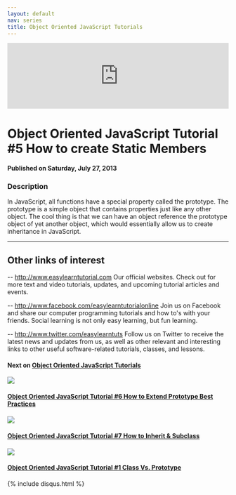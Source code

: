 ```yaml
---
layout: default
nav: series
title: Object Oriented JavaScript Tutorials
---
```


<div class="container">
    <div class="row mt grid">
        <div class="mt"></div>
        <div class="row" style="margin-bottom: 20px;">
            <div class="col-sm-push-1 col-sm-10 col-md-push-2 col-md-8">
                <div class="video-container">
                    <iframe width="100%" src="https://www.youtube.com/embed/39eQoitV-Js" frameborder="0" allowfullscreen></iframe>
                </div>
            </div>
            <div class="clearfix"></div>
            <div class="col-md-8">
                <h1>Object Oriented JavaScript Tutorial #5 How to create Static Members</h1>
                <h4>Published on Saturday, July 27, 2013</h4>
                <h3>Description</h3>
                <p>In JavaScript, all functions have a special property called the prototype. The prototype is a simple object that contains properties just like any other object. The cool thing is that we can have an object reference the prototype object of yet another object, which would essentially allow us to create inheritance in JavaScript.

--------------------------------
Other links of interest
--------------------------------

-- http://www.easylearntutorial.com Our official websites. Check out for more text and video tutorials, updates, and upcoming tutorial articles and events.

-- http://www.facebook.com/easylearntutorialonline Join us on Facebook and share our computer programming tutorials and how to's with your friends. Social learning is not only easy learning, but fun learning.

-- http://www.twitter.com/easylearntuts Follow us on Twitter to receive the latest news and updates from us, as well as other relevant and interesting links to other useful software-related tutorials, classes, and lessons.</p>
            </div>
            <div class="col-md-4">
                <h4>Next on <a href="/series/object-oriented-javascript-tutorials">Object Oriented JavaScript Tutorials</a></h4><div class="row" style="margin-bottom: 20px">
            <div class="col-md-6">
                <a href="/series/object-oriented-javascript-tutorials/object-oriented-javascript-tutorial-6-how-to-extend-prototype-best-practices">
                    <img src="/img/blank.gif" data-echo="https://i.ytimg.com/vi/QsTTMkGQcFY/hqdefault.jpg" class="img-responsive" />
                </a>
            </div>
            <div class="col-md-6">
                <h4>
                    <a href="/series/object-oriented-javascript-tutorials/object-oriented-javascript-tutorial-6-how-to-extend-prototype-best-practices">Object Oriented JavaScript Tutorial #6 How to Extend Prototype Best Practices</a>
                </h4>
            </div>
        </div><div class="row" style="margin-bottom: 20px">
            <div class="col-md-6">
                <a href="/series/object-oriented-javascript-tutorials/object-oriented-javascript-tutorial-7-how-to-inherit-subclass">
                    <img src="/img/blank.gif" data-echo="https://i.ytimg.com/vi/G2367VmyBhY/hqdefault.jpg" class="img-responsive" />
                </a>
            </div>
            <div class="col-md-6">
                <h4>
                    <a href="/series/object-oriented-javascript-tutorials/object-oriented-javascript-tutorial-7-how-to-inherit-subclass">Object Oriented JavaScript Tutorial #7 How to Inherit & Subclass</a>
                </h4>
            </div>
        </div><div class="row" style="margin-bottom: 20px">
            <div class="col-md-6">
                <a href="/series/object-oriented-javascript-tutorials/object-oriented-javascript-tutorial-1-class-vs-prototype">
                    <img src="/img/blank.gif" data-echo="https://i.ytimg.com/vi/Chrm5nkfabg/hqdefault.jpg" class="img-responsive" />
                </a>
            </div>
            <div class="col-md-6">
                <h4>
                    <a href="/series/object-oriented-javascript-tutorials/object-oriented-javascript-tutorial-1-class-vs-prototype">Object Oriented JavaScript Tutorial #1 Class Vs. Prototype</a>
                </h4>
            </div>
        </div>
            </div>
            <div class="col-md-8">
                {% include disqus.html %}
            </div>
        </div>
    </div>
    <div class="row mt grid"></div>
</div>
